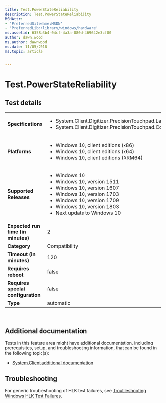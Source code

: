 ```yaml
---
title: Test.PowerStateReliability
description: Test.PowerStateReliability
MSHAttr:
- 'PreferredSiteName:MSDN'
- 'PreferredLib:/library/windows/hardware'
ms.assetid: 6358b3b4-04cf-4a3a-880d-469642e3cf80
author: dawn.wood
ms.author: dawnwood
ms.date: 11/05/2018
ms.topic: article


---
```


# <span id="p_hlk_test.29f1e670-7506-4634-8713-48ea5fbd836a"></span>Test.PowerStateReliability


## Test details
|||
|---|---|
| **Specifications**  | <ul><li>System.Client.Digitizer.PrecisionTouchpad.Latency</li><li>System.Client.Digitizer.PrecisionTouchpad.ContactReports</li></ul> |  
| **Platforms**   | <ul><li>Windows 10, client editions (x86)</li><li>Windows 10, client editions (x64)</li><li>Windows 10, client editions (ARM64)</li></ul> |
| **Supported Releases** | <ul><li>Windows 10</li><li>Windows 10, version 1511</li><li>Windows 10, version 1607</li><li>Windows 10, version 1703</li><li>Windows 10, version 1709</li><li>Windows 10, version 1803</li><li>Next update to Windows 10</li></ul> |
|**Expected run time (in minutes)**| 2 |
|**Category**| Compatibility |
|**Timeout (in minutes)**| 120 |
|**Requires reboot**| false |
|**Requires special configuration**| false |
|**Type**| automatic |

 

## <span id="Additional_documentation"></span><span id="additional_documentation"></span><span id="ADDITIONAL_DOCUMENTATION"></span>Additional documentation


Tests in this feature area might have additional documentation, including prerequisites, setup, and troubleshooting information, that can be found in the following topic(s):

-   [System.Client additional documentation](system-client-additional-documentation.md)

## <span id="Troubleshooting"></span><span id="troubleshooting"></span><span id="TROUBLESHOOTING"></span>Troubleshooting


For generic troubleshooting of HLK test failures, see [Troubleshooting Windows HLK Test Failures](..\user\troubleshooting-windows-hlk-test-failures.md).

 

 






